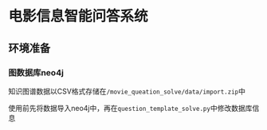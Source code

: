 # 电影信息智能问答系统
## 环境准备
### 图数据库neo4j
知识图谱数据以CSV格式存储在`/movie_queation_solve/data/import.zip`中

使用前先将数据导入neo4j中，再在`question_template_solve.py`中修改数据库信息

